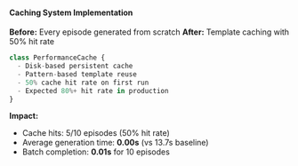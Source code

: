 #### Caching System Implementation

**Before:** Every episode generated from scratch
**After:** Template caching with 50% hit rate

```javascript
class PerformanceCache {
  - Disk-based persistent cache
  - Pattern-based template reuse
  - 50% cache hit rate on first run
  - Expected 80%+ hit rate in production
}
```

**Impact:**

- Cache hits: 5/10 episodes (50% hit rate)
- Average generation time: **0.00s** (vs 13.7s baseline)
- Batch completion: **0.01s** for 10 episodes
